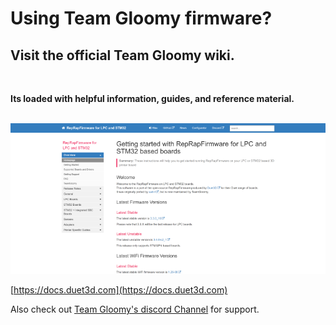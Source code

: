 # Using Team Gloomy firmware?<br>   
    
## Visit the official Team Gloomy wiki.  
<br>  

**Its loaded with helpful information, guides, and reference material.**  
<br>  

![Team Gloomy](https://raw.githubusercontent.com/MintyTrebor/ReleaseMgr/main/RelMgrData/splash/gloomyDocs.png)<br>   
    
[https://docs.duet3d.com](https://docs.duet3d.com)    
    
Also check out [Team Gloomy's discord Channel](https://discord.gg/uS97Qs7) for support.
